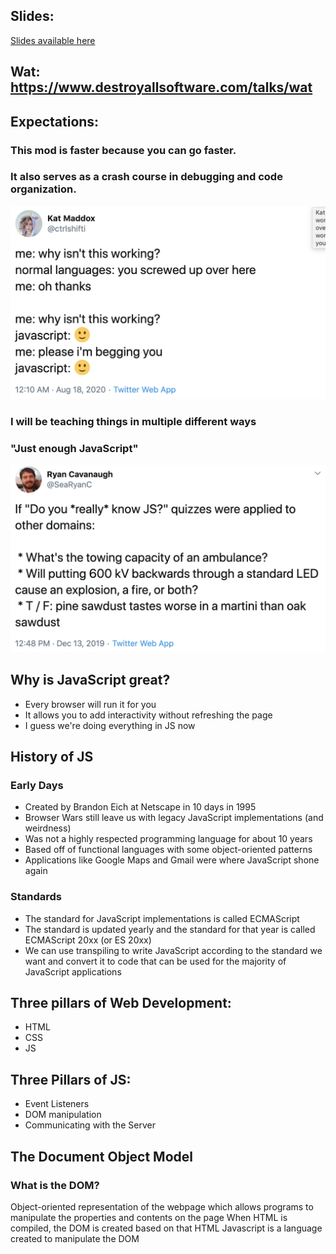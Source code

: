 ## Slides:
[Slides available here](https://docs.google.com/presentation/d/1EaHFVLpQbl3xGxsySenoWBRGCuXN3-CgKpwONx1PpzE/edit?usp=sharing)

## Wat: https://www.destroyallsoftware.com/talks/wat

## Expectations:
### This mod is faster because you can go faster.
### It also serves as a crash course in debugging and code organization.
![Debugging In Javascript](assets/Debugging.png)
### I will be teaching things in multiple different ways
### "Just enough JavaScript"
![Do You Know JS](assets/knowJS.png)

## Why is JavaScript great?
* Every browser will run it for you
* It allows you to add interactivity without refreshing the page
* I guess we're doing everything in JS now

## History of JS

### Early Days
* Created by Brandon Eich at Netscape in 10 days in 1995
* Browser Wars still leave us with legacy JavaScript implementations (and weirdness)
* Was not a highly respected programming language for about 10 years
* Based off of functional languages with some object-oriented patterns
* Applications like Google Maps and Gmail were where JavaScript shone again

### Standards
* The standard for JavaScript implementations is called ECMAScript
* The standard is updated yearly and the standard for that year is called ECMAScript 20xx (or ES 20xx)
* We can use transpiling to write JavaScript according to the standard we want and convert it to code that can be used for the majority of JavaScript applications


## Three pillars of Web Development:
* HTML
* CSS
* JS

## Three Pillars of JS:
* Event Listeners
* DOM manipulation
* Communicating with the Server

## The Document Object Model

### What is the DOM?
Object-oriented representation of the webpage which allows programs to manipulate the properties and contents on the page
When HTML is compiled, the DOM is created based on that HTML
Javascript is a language created to manipulate the DOM
